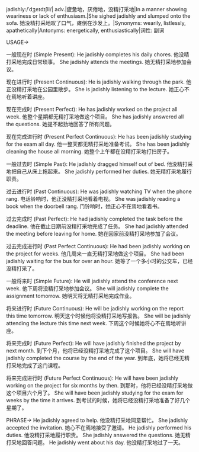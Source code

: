 jadishly:/ˈdʒeɪdɪʃli/| adv.|疲惫地，厌倦地，没精打采地|In a manner showing weariness or lack of enthusiasm.|She sighed jadishly and slumped onto the sofa. 她没精打采地叹了口气，瘫倒在沙发上。|Synonyms: wearily, listlessly, apathetically|Antonyms: energetically, enthusiastically|词性: 副词

USAGE->

一般现在时 (Simple Present):
He jadishly completes his daily chores. 他没精打采地完成日常琐事。
She jadishly attends the meetings. 她无精打采地参加会议。

现在进行时 (Present Continuous):
He is jadishly walking through the park. 他正没精打采地在公园里散步。
She is jadishly listening to the lecture. 她正心不在焉地听着讲座。


现在完成时 (Present Perfect):
He has jadishly worked on the project all week. 他整个星期都无精打采地做这个项目。
She has jadishly answered all the questions. 她提不起劲地回答了所有问题。


现在完成进行时 (Present Perfect Continuous):
He has been jadishly studying for the exam all day. 他一整天都无精打采地准备考试。
She has been jadishly cleaning the house all morning. 她整个上午都在没精打采地打扫房子。


一般过去时 (Simple Past):
He jadishly dragged himself out of bed. 他没精打采地把自己从床上拖起来。
She jadishly performed her duties. 她无精打采地履行职责。


过去进行时 (Past Continuous):
He was jadishly watching TV when the phone rang. 电话铃响时，他正没精打采地看着电视。
She was jadishly reading a book when the doorbell rang. 门铃响时，她正心不在焉地看着书。


过去完成时 (Past Perfect):
He had jadishly completed the task before the deadline. 他在截止日期前没精打采地完成了任务。
She had jadishly attended the meeting before leaving for home.  她在回家前没精打采地参加了会议。


过去完成进行时 (Past Perfect Continuous):
He had been jadishly working on the project for weeks. 他几周来一直无精打采地做这个项目。
She had been jadishly waiting for the bus for over an hour. 她等了一个多小时的公交车，已经没精打采了。



一般将来时 (Simple Future):
He will jadishly attend the conference next week. 他下周将没精打采地参加会议。
She will jadishly complete the assignment tomorrow. 她明天将无精打采地完成作业。


将来进行时 (Future Continuous):
He will be jadishly working on the report this time tomorrow. 明天这个时候他将没精打采地写报告。
She will be jadishly attending the lecture this time next week. 下周这个时候她将心不在焉地听讲座。


将来完成时 (Future Perfect):
He will have jadishly finished the project by next month. 到下个月，他将已经没精打采地完成了这个项目。
She will have jadishly completed the course by the end of the year. 到年底，她将已经无精打采地完成了这门课程。


将来完成进行时 (Future Perfect Continuous):
He will have been jadishly working on the project for six months by then. 到那时，他将已经没精打采地做这个项目六个月了。
She will have been jadishly studying for the exam for weeks by the time it arrives. 到考试的时候，她将已经没精打采地准备了好几个星期了。



PHRASE->
He jadishly agreed to help. 他没精打采地同意帮忙。
She jadishly accepted the invitation. 她心不在焉地接受了邀请。
He jadishly performed his duties. 他没精打采地履行职责。
She jadishly answered the questions. 她无精打采地回答问题。
He jadishly went about his day. 他没精打采地过了一天。

